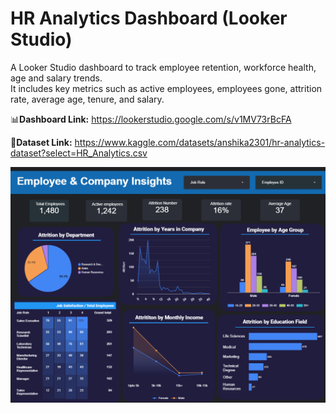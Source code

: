 # HR Analytics Dashboard (Looker Studio)

A Looker Studio dashboard to track employee retention, workforce health, age and salary trends.  
It includes key metrics such as active employees, employees gone, attrition rate, average age, tenure, and salary.

📊**Dashboard Link:** <https://lookerstudio.google.com/s/v1MV73rBcFA> 

📂**Dataset Link:** <https://www.kaggle.com/datasets/anshika2301/hr-analytics-dataset?select=HR_Analytics.csv>

<img src=".\images\HR_Dashboard.png" alt="HR Analytics Dashboard" width="800"/>